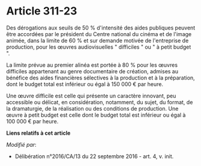 # Article 311-23

Des dérogations aux seuils de 50 % d'intensité des aides publiques peuvent être accordées par le président du Centre national
du cinéma et de l'image animée, dans la limite de 60 % et sur demande motivée de l'entreprise de production, pour les œuvres
audiovisuelles " difficiles " ou " à petit budget ". 

La limite prévue au premier alinéa est portée à 80 % pour les œuvres  difficiles appartenant au genre documentaire de
création, admises au  bénéfice des aides financières sélectives à la production et à la  préparation, dont le budget total
est inférieur ou égal à 150 000 € par  heure.  

Une œuvre difficile est celle qui présente un caractère innovant, peu accessible ou délicat, en considération, notamment, du
sujet, du format, de la dramaturgie, de la réalisation ou des conditions de production. Une œuvre à petit budget est celle
dont le budget total est inférieur ou égal à 100 000 € par heure.

**Liens relatifs à cet article**

_Modifié par_:

  - Délibération n°2016/CA/13 du 22 septembre 2016 - art. 4, v. init.
